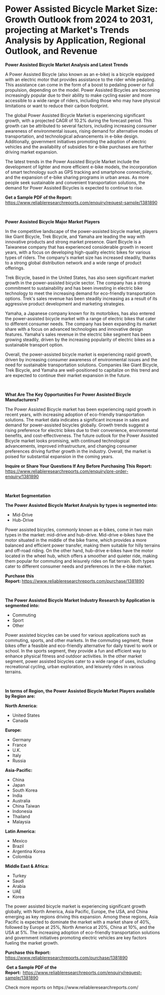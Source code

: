 <p><h1>Power Assisted Bicycle Market Size: Growth Outlook from 2024 to 2031, projecting at Market's Trends Analysis by Application, Regional Outlook, and Revenue</h1></p><p><strong>Power Assisted Bicycle Market Analysis and Latest Trends</strong></p>
<p><p>A Power Assisted Bicycle (also known as an e-bike) is a bicycle equipped with an electric motor that provides assistance to the rider while pedaling. This assistance can come in the form of a boost to pedaling power or full propulsion, depending on the model. Power Assisted Bicycles are becoming increasingly popular due to their ability to make cycling easier and more accessible to a wide range of riders, including those who may have physical limitations or want to reduce their carbon footprint.</p><p>The global Power Assisted Bicycle Market is experiencing significant growth, with a projected CAGR of 10.2% during the forecast period. This growth can be attributed to several factors, including increasing consumer awareness of environmental issues, rising demand for alternative modes of transportation, and technological advancements in e-bike design. Additionally, government initiatives promoting the adoption of electric vehicles and the availability of subsidies for e-bike purchases are further driving market expansion.</p><p>The latest trends in the Power Assisted Bicycle Market include the development of lighter and more efficient e-bike models, the incorporation of smart technology such as GPS tracking and smartphone connectivity, and the expansion of e-bike sharing programs in urban areas. As more people seek sustainable and convenient transportation solutions, the demand for Power Assisted Bicycles is expected to continue to rise.</p></p>
<p><strong>Get a Sample PDF of the Report:&nbsp;</strong> <a href="https://www.reliableresearchreports.com/enquiry/request-sample/1381890">https://www.reliableresearchreports.com/enquiry/request-sample/1381890</a></p>
<p>&nbsp;</p>
<p><strong>Power Assisted Bicycle Major Market Players</strong></p>
<p><p>In the competitive landscape of the power-assisted bicycle market, players like Giant Bicycle, Trek Bicycle, and Yamaha are leading the way with innovative products and strong market presence. Giant Bicycle is a Taiwanese company that has experienced considerable growth in recent years, with a focus on developing high-quality electric bikes for various types of riders. The company's market size has increased steadily, thanks to a strong global distribution network and a wide range of product offerings.</p><p>Trek Bicycle, based in the United States, has also seen significant market growth in the power-assisted bicycle sector. The company has a strong commitment to sustainability and has been investing in electric bike technology to meet the increasing demand for eco-friendly transportation options. Trek's sales revenue has been steadily increasing as a result of its aggressive product development and marketing strategies.</p><p>Yamaha, a Japanese company known for its motorbikes, has also entered the power-assisted bicycle market with a range of electric bikes that cater to different consumer needs. The company has been expanding its market share with a focus on advanced technologies and innovative design features. Yamaha's sales revenue in the electric bike segment has been growing steadily, driven by the increasing popularity of electric bikes as a sustainable transport option.</p><p>Overall, the power-assisted bicycle market is experiencing rapid growth, driven by increasing consumer awareness of environmental issues and the need for sustainable transportation solutions. Companies like Giant Bicycle, Trek Bicycle, and Yamaha are well-positioned to capitalize on this trend and are expected to continue their market expansion in the future.</p></p>
<p>&nbsp;</p>
<p><strong>What Are The Key Opportunities For Power Assisted Bicycle Manufacturers?</strong></p>
<p><p>The Power Assisted Bicycle market has been experiencing rapid growth in recent years, with increasing adoption of eco-friendly transportation solutions. The market data indicates a significant increase in sales and demand for power-assisted bicycles globally. Growth trends suggest a rising preference for electric bikes due to their convenience, environmental benefits, and cost-effectiveness. The future outlook for the Power Assisted Bicycle market looks promising, with continued technological advancements, improved infrastructure, and changing consumer preferences driving further growth in the industry. Overall, the market is poised for substantial expansion in the coming years.</p></p>
<p><strong>Inquire or Share Your Questions If Any Before Purchasing This Report:</strong> <a href="https://www.reliableresearchreports.com/enquiry/pre-order-enquiry/1381890">https://www.reliableresearchreports.com/enquiry/pre-order-enquiry/1381890</a></p>
<p>&nbsp;</p>
<p><strong>Market Segmentation</strong></p>
<p><strong>The Power Assisted Bicycle Market Analysis by types is segmented into:</strong></p>
<p><ul><li>Mid-Drive</li><li>Hub-Drive</li></ul></p>
<p><p>Power assisted bicycles, commonly known as e-bikes, come in two main types in the market: mid-drive and hub-drive. Mid-drive e-bikes have the motor situated in the middle of the bike frame, which provides a more balanced and efficient power transfer, making them suitable for hilly terrains and off-road riding. On the other hand, hub-drive e-bikes have the motor located in the wheel hub, which offers a smoother and quieter ride, making them popular for commuting and leisurely rides on flat terrain. Both types cater to different consumer needs and preferences in the e-bike market.</p></p>
<p><strong>Purchase this Report:&nbsp;</strong><a href="https://www.reliableresearchreports.com/purchase/1381890">https://www.reliableresearchreports.com/purchase/1381890</a></p>
<p>&nbsp;</p>
<p><strong>The Power Assisted Bicycle Market Industry Research by Application is segmented into:</strong></p>
<p><ul><li>Commuting</li><li>Sport</li><li>Other</li></ul></p>
<p><p>Power assisted bicycles can be used for various applications such as commuting, sports, and other markets. In the commuting segment, these bikes offer a feasible and eco-friendly alternative for daily travel to work or school. In the sports segment, they provide a fun and efficient way to enhance physical fitness and outdoor activities. In the other market segment, power assisted bicycles cater to a wide range of uses, including recreational cycling, urban exploration, and leisurely rides in various terrains.</p></p>
<p>&nbsp;</p>
<p><strong>In terms of Region, the Power Assisted Bicycle Market Players available by Region are:</strong></p>
<p>
    <p> <strong> North America: </strong>
        <ul>
            <li>United States</li>
            <li>Canada</li>
        </ul>
        </p> 
    <p> <strong> Europe: </strong>
        <ul>
            <li>Germany</li>
            <li>France</li>
            <li>U.K.</li>
            <li>Italy</li>
            <li>Russia</li>
        </ul>
        </p> 
    <p> <strong> Asia-Pacific: </strong>
        <ul>
            <li>China</li>
            <li>Japan</li>
            <li>South Korea</li>
            <li>India</li>
            <li>Australia</li>
            <li>China Taiwan</li>
            <li>Indonesia</li>
            <li>Thailand</li>
            <li>Malaysia</li>
        </ul>
        </p> 
    <p> <strong> Latin America: </strong>
        <ul>
            <li>Mexico</li>
            <li>Brazil</li>
            <li>Argentina Korea</li>
            <li>Colombia</li>
        </ul>
        </p> 
    <p> <strong> Middle East & Africa: </strong>
        <ul>
            <li>Turkey</li>
            <li>Saudi</li>
            <li>Arabia</li>
            <li>UAE</li>
            <li>Korea</li>
        </ul>
    </p>
    </p>
<p><p>The power assisted bicycle market is experiencing significant growth globally, with North America, Asia Pacific, Europe, the USA, and China emerging as key regions driving this expansion. Among these regions, Asia Pacific is expected to dominate the market with a market share of 40%, followed by Europe at 25%, North America at 20%, China at 10%, and the USA at 5%. The increasing adoption of eco-friendly transportation solutions and government initiatives promoting electric vehicles are key factors fueling the market growth.</p></p>
<p><strong>Purchase this Report: </strong><a href="https://www.reliableresearchreports.com/purchase/1381890">https://www.reliableresearchreports.com/purchase/1381890</a></p>
<p>&nbsp;<strong>Get a Sample PDF of the Report:&nbsp;&nbsp;</strong><a href="https://www.reliableresearchreports.com/enquiry/request-sample/1381890">https://www.reliableresearchreports.com/enquiry/request-sample/1381890</a></p>
<p><strong></strong></p>
<p>Check more reports on https://www.reliableresearchreports.com/</p>